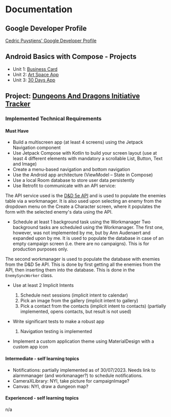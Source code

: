 # Documentation

## Google Developer Profile

[Cedric Puystjens' Google Developer Profile](https://developers.google.com/profile/u/cedricp)

## Android Basics with Compose - Projects

- Unit
  1: [Business Card](https://git.ti.howest.be/TI/2022-2023/s4/native-mobile-apps/students/cedric-puystjens/business-card)
- Unit
  2: [Art Space App](https://git.ti.howest.be/TI/2022-2023/s4/native-mobile-apps/students/cedric-puystjens/art-space-app)
- Unit
  3: [30 Days App](https://git.ti.howest.be/TI/2022-2023/s4/native-mobile-apps/students/cedric-puystjens/30-days-app)

## Project: [Dungeons And Dragons Initiative Tracker](https://git.ti.howest.be/TI/2022-2023/s4/native-mobile-apps/students/cedric-puystjens/herexamen)

### Implemented Technical Requirements

#### Must Have

- Build a multiscreen app (at least 4 screens) using the Jetpack Navigation component
- Use Jetpack Compose with Kotlin to build your screen layout (use at least 4 different elements
  with mandatory a scrollable List, Button, Text and Image)
- Create a menu-based navigation and bottom navigation
- Use the Android app architecture (ViewModel – State in Compose)
- Use a local Room database to store user data persistently
- Use Retrofit to communicate with an API service:

The API service used is the [D&D 5e API](https://www.dnd5eapi.co/) and is used to populate the
enemies table via a workmanager.
It is also used upon selecting an enemy from the dropdown menu on the Create a Character screen,
where it populates the form with the selected enemy's data using the API.

- Schedule at least 1 background task using the Workmanager
  Two background tasks are scheduled using the Workmanager. The first one, however, was not
  implemented by me, but by Ann Audenaert and expanded upon by me. It is used to populate the
  database in case of an empty campaign screen (i.e. there are no campaigns). This is for production
  purposes only.

The second workmanager is used to populate the database with enemies from the D&D 5e API. This is
done by first getting all the enemies from the API, then inserting them into the database. This is
done in the `EnemySyncWorker` class.

- Use at least 2 Implicit Intents

  1. Schedule next sessions (implicit intent to calendar)
  2. Pick an image from the gallery (implicit intent to gallery)
  3. Pick a contact from the contacts (implicit intent to contacts) (partially implemented, opens
     contacts, but result is not used)

- Write significant tests to make a robust app

  1. Navigation testing is implemented

- Implement a custom application theme using MaterialDesign with a custom app icon

#### Intermediate - self learning topics

- Notifications: partially implemented as of 30/07/2023. Needs link to alarmmanager (and
  workmanager?) to schedule notifications.
- CameraXLibrary: NYI, take picture for campaignImage?
- Canvas: NYI, draw a dungeon map?

#### Experienced - self learning topics

n/a